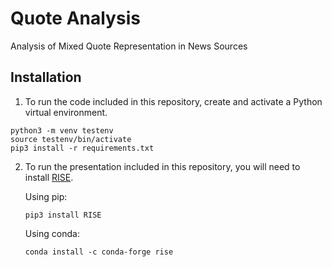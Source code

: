 # Quote Analysis

Analysis of Mixed Quote Representation in News Sources

## Installation
1) To run the code included in this repository, create and activate a Python virtual environment.

```
python3 -m venv testenv
source testenv/bin/activate
pip3 install -r requirements.txt
```

2) To run the presentation included in this repository, you will need to install [RISE](https://rise.readthedocs.io/en/maint-5.6/usage.html).

   Using pip:

   `pip3 install RISE`

   Using conda:

   `conda install -c conda-forge rise`

